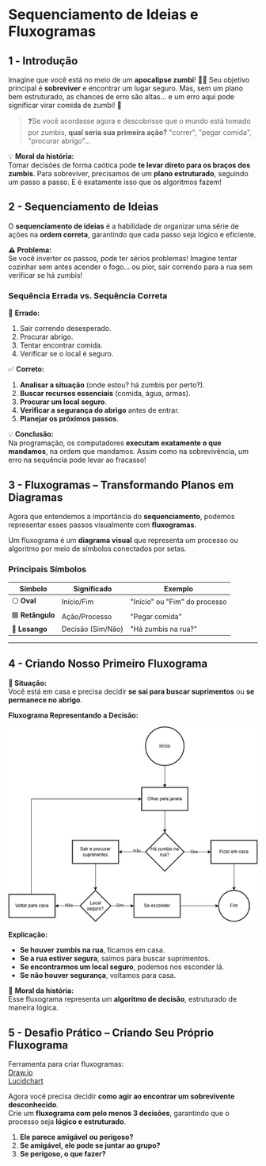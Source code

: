 # Sequenciamento de Ideias e Fluxogramas

## 1️ - Introdução

Imagine que você está no meio de um **apocalipse zumbi**! 🧟‍♂️ Seu objetivo principal é **sobreviver** e encontrar um lugar seguro. Mas, sem um plano bem estruturado, as chances de erro são altas… e um erro aqui pode significar virar comida de zumbi! 🍖  

>❓Se você acordasse agora e descobrisse que o mundo está tomado por zumbis, **qual seria sua primeira ação?** "correr", "pegar comida", "procurar abrigo"...  

💡 **Moral da história:**  
Tomar decisões de forma caótica pode **te levar direto para os braços dos zumbis**. Para sobreviver, precisamos de um **plano estruturado**, seguindo um passo a passo. E é exatamente isso que os algoritmos fazem!

## 2 - Sequenciamento de Ideias  

O **sequenciamento de ideias** é a habilidade de organizar uma série de ações na **ordem correta**, garantindo que cada passo seja lógico e eficiente.  

**⚠️ Problema:**  
Se você inverter os passos, pode ter sérios problemas! Imagine tentar cozinhar sem antes acender o fogo… ou pior, sair correndo para a rua sem verificar se há zumbis!  

### Sequência Errada vs. Sequência Correta
🚫 **Errado:**  
1. Sair correndo desesperado.  
2. Procurar abrigo.  
3. Tentar encontrar comida.  
4. Verificar se o local é seguro.  

✅ **Correto:**  
1. **Analisar a situação** (onde estou? há zumbis por perto?).  
2. **Buscar recursos essenciais** (comida, água, armas).  
3. **Procurar um local seguro**.  
4. **Verificar a segurança do abrigo** antes de entrar.  
5. **Planejar os próximos passos**.  

💡 **Conclusão:**  
Na programação, os computadores **executam exatamente o que mandamos**, na ordem que mandamos. Assim como na sobrevivência, um erro na sequência pode levar ao fracasso!  

## 3 - Fluxogramas – Transformando Planos em Diagramas

Agora que entendemos a importância do **sequenciamento**, podemos representar esses passos visualmente com **fluxogramas**.  

Um fluxograma é um **diagrama visual** que representa um processo ou algoritmo por meio de símbolos conectados por setas.  

### Principais Símbolos

| **Símbolo** | **Significado** | **Exemplo** |
|------------|---------------|------------|
| ⚪ **Oval** | Início/Fim | "Início" ou "Fim" do processo |
| 🟩 **Retângulo** | Ação/Processo | "Pegar comida" |
| 🔹 **Losango** | Decisão (Sim/Não) | "Há zumbis na rua?" |

---

## 4 - Criando Nosso Primeiro Fluxograma  

**📖 Situação:**  
Você está em casa e precisa decidir **se sai para buscar suprimentos** ou **se permanece no abrigo**.  

**Fluxograma Representando a Decisão:**  

![Fluxograma](./imagens/zumbis.jpg)

**Explicação:**  
- **Se houver zumbis na rua**, ficamos em casa.  
- **Se a rua estiver segura**, saímos para buscar suprimentos.  
- **Se encontrarmos um local seguro**, podemos nos esconder lá.  
- **Se não houver segurança**, voltamos para casa.  

📌 **Moral da história:**  
Esse fluxograma representa um **algoritmo de decisão**, estruturado de maneira lógica.  

## 5 - Desafio Prático – Criando Seu Próprio Fluxograma

Ferramenta para criar fluxogramas:  
[Draw.io](https://app.diagrams.net/)  
[Lucidchart](https://www.lucidchart.com/pages/pt)

Agora você precisa decidir **como agir ao encontrar um sobrevivente desconhecido**.  
Crie um **fluxograma com pelo menos 3 decisões**, garantindo que o processo seja **lógico e estruturado**.  

1. **Ele parece amigável ou perigoso?**  
2. **Se amigável, ele pode se juntar ao grupo?**  
3. **Se perigoso, o que fazer?**  
